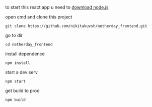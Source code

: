 to start this react app u need to <a href="https://nodejs.org/en" target="_blank">download node.js</a>

open cmd and clone this project
```
git clone https://github.com/nikitakuvsh/netherday_frontend.git
```

go to dir
```
cd netherday_frontend
```

install dependence
```
npm install
```
start a dev serv

```
npm start
```

get build to prod
```
npm build
```

